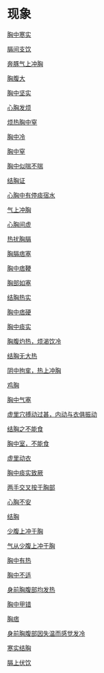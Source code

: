 # 现象[胸中寒实](https://www.gmzyjc.com/search/result?wd=胸中寒实)[膈间支饮](https://www.gmzyjc.com/search/result?wd=膈间支饮)[奔豚气上冲胸](https://www.gmzyjc.com/search/result?wd=奔豚气上冲胸)[胸腹大](https://www.gmzyjc.com/search/result?wd=胸腹大)[胸中坚实](https://www.gmzyjc.com/search/result?wd=胸中坚实)[心胸发烦](https://www.gmzyjc.com/search/result?wd=心胸发烦)[烦热胸中窒](https://www.gmzyjc.com/search/result?wd=烦热胸中窒)[胸中冷](https://www.gmzyjc.com/search/result?wd=胸中冷)[胸中窒](https://www.gmzyjc.com/search/result?wd=胸中窒)[胸中似喘不喘](https://www.gmzyjc.com/search/result?wd=胸中似喘不喘)[结胸证](https://www.gmzyjc.com/search/result?wd=结胸证)[心胸中有停痰宿水](https://www.gmzyjc.com/search/result?wd=心胸中有停痰宿水)[气上冲胸](https://www.gmzyjc.com/search/result?wd=气上冲胸)[心胸间虚](https://www.gmzyjc.com/search/result?wd=心胸间虚)[热扰胸膈](https://www.gmzyjc.com/search/result?wd=热扰胸膈)[胸膈痞塞](https://www.gmzyjc.com/search/result?wd=胸膈痞塞)[胸中痞鞕](https://www.gmzyjc.com/search/result?wd=胸中痞鞕)[胸部如塞](https://www.gmzyjc.com/search/result?wd=胸部如塞)[结胸热实](https://www.gmzyjc.com/search/result?wd=结胸热实)[胸中痞硬](https://www.gmzyjc.com/search/result?wd=胸中痞硬)[胸中痰实](https://www.gmzyjc.com/search/result?wd=胸中痰实)[胸腹灼热，烦渴饮冷](https://www.gmzyjc.com/search/result?wd=胸腹灼热，烦渴饮冷)[结胸无大热](https://www.gmzyjc.com/search/result?wd=结胸无大热)[阴中拘挛，热上冲胸](https://www.gmzyjc.com/search/result?wd=阴中拘挛，热上冲胸)[鸡胸](https://www.gmzyjc.com/search/result?wd=鸡胸)[胸中气塞](https://www.gmzyjc.com/search/result?wd=胸中气塞)[虚里穴搏动过甚，内动与衣俱振动](https://www.gmzyjc.com/search/result?wd=虚里穴搏动过甚，内动与衣俱振动)[结胸之不能食](https://www.gmzyjc.com/search/result?wd=结胸之不能食)[胸中室，不能食](https://www.gmzyjc.com/search/result?wd=胸中室，不能食)[虚里动衣](https://www.gmzyjc.com/search/result?wd=虚里动衣)[胸中痰实致厥](https://www.gmzyjc.com/search/result?wd=胸中痰实致厥)[两手交叉按于胸部](https://www.gmzyjc.com/search/result?wd=两手交叉按于胸部)[心胸不安](https://www.gmzyjc.com/search/result?wd=心胸不安)[结胸](https://www.gmzyjc.com/search/result?wd=结胸)[少腹上冲于胸](https://www.gmzyjc.com/search/result?wd=少腹上冲于胸)[气从少腹上冲于胸](https://www.gmzyjc.com/search/result?wd=气从少腹上冲于胸)[胸中有热](https://www.gmzyjc.com/search/result?wd=胸中有热)[胸中不适](https://www.gmzyjc.com/search/result?wd=胸中不适)[身前胸腹部均发热](https://www.gmzyjc.com/search/result?wd=身前胸腹部均发热)[胸中甲错](https://www.gmzyjc.com/search/result?wd=胸中甲错)[胸痞](https://www.gmzyjc.com/search/result?wd=胸痞)[身前胸腹部因失温而感觉发冷](https://www.gmzyjc.com/search/result?wd=身前胸腹部因失温而感觉发冷)[寒实结胸](https://www.gmzyjc.com/search/result?wd=寒实结胸)[膈上伏饮](https://www.gmzyjc.com/search/result?wd=膈上伏饮)